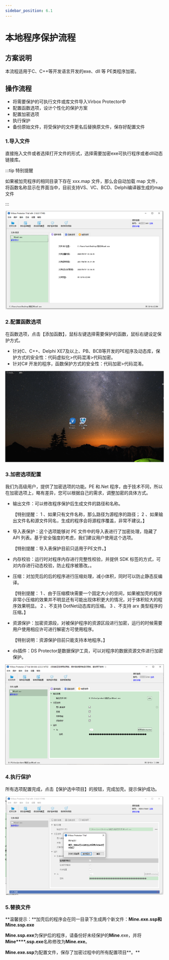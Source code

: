 ```yaml
---
sidebar_position: 6.1
---
```


# 本地程序保护流程

## 方案说明

本流程适用于C、C++等开发语言开发的exe、dll 等 PE类程序加密。

## 操作流程

- 将需要保护的可执行文件或库文件导入Virbox Protector中
- 配置函数选项，设计个性化的保护方案
- 配置加密选项
- 执行保护
- 备份原始文件，将受保护的文件更名后替换原文件，保存好配置文件

### 1.导入文件

直接拖入文件或者选择打开文件的形式，选择需要加密exe可执行程序或者dll动态链接库。

:::tip 特别提醒

如果被加壳程序的相同目录下存在 xxx.map 文件，那么会自动加载 map 文件，将函数名称显示在界面当中，目前支持VS、VC、BCD、Delphi编译器生成的map文件

:::

![img](本地程序保护流程.assets/vbp-pe-open.png)

### 2.配置函数选项

在函数选项，点击【添加函数】，鼠标左键选择需要保护的函数，鼠标右键设定保护方式。

- 针对C、C++、Delphi XE7及以上、PB、BCB等开发的PE程序及动态库，保护方式的安全性：代码虚拟化>代码混淆>代码加密。
- 针对C# 开发的程序，函数保护方式的安全性：代码加密>代码混淆。

![img](本地程序保护流程.assets/开始加密-16311736849289.gif)

### 3.加密选项配置

我们为高级用户，提供了加密选项的功能。PE 和.Net 程序，由于技术不同，所以在加密选项上，略有差异，您可以根据自己的需求，调整加密的具体方式。

- 输出文件：可以修改程序保护后生成文件的路径和名称。

  【特别提醒： 1 、如果只有文件名称，那么路径为源程序的路径； 2 、如果输出文件名和源文件同名，生成的程序会将源程序覆盖，非常不建议。】

- 导入表保护：这个选项能够对 PE 文件中的导入表进行了加密处理，隐藏了 API 列表。基于安全强度的考虑，我们建议用户使用这个选项。

  【特别提醒：导入表保护目前只适用于PE文件。】

- 内存校验：运行时对程序内存进行完整性校验，并提供 SDK 标签的方式，可对内存进行动态校验，防止程序被篡改。。

- 压缩：对加壳后的后的程序进行压缩处理，减小体积，同时可以防止静态反编译。

  【特别提醒： 1 、由于压缩模块需要一个固定大小的空间，如果被加壳的程序非常小压缩的效果并不明显还有可能出现体积更大的情况，对于体积较大的程序效果明显。 2 、不支持 DotNet动态库的压缩。 3 、不支持 arx 类型程序的压缩。】

- 资源保护：加密资源段，对被保护程序的资源区段进行加密，运行的时候需要用户使用相应许可进行解密方可使用程序。

  【特别说明：资源保护目前只能支持本地程序。】

- ds插件：DS Protector是数据保护工具，可以对程序的数据资源文件进行加密保护。

![img](本地程序保护流程.assets/PE-VBP-setoptions.png)

### 4.执行保护

所有选项配置完成，点击【保护选中项目】的按钮，完成加壳。提示保护成功。

![img](本地程序保护流程.assets/vbp-pe-protetor.png)

### 5.替换文件

**温馨提示：**加壳后的程序会在同一目录下生成两个新文件：**Mine.exe.ssp和Mine.ssp.exe**

**Mine.ssp.exe**为保护后的程序，请备份好未经保护的**Mine**.exe，并将**Mine****.ssp.exe**名称修改为**Mine.exe**。

**Mine.exe.ssp**为配置文件，保存了加密过程中的所有配置项目**。**

